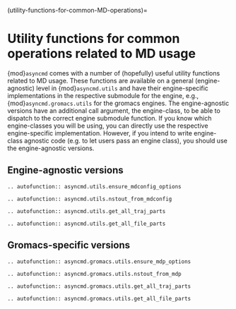 (utility-functions-for-common-MD-operations)=
# Utility functions for common operations related to MD usage

{mod}`asyncmd` comes with a number of (hopefully) useful utility functions related to MD usage.
These functions are available on a general (engine-agnostic) level in {mod}`asyncmd.utils` and have their engine-specific implementations in the respective submodule for the engine, e.g., {mod}`asyncmd.gromacs.utils` for the gromacs engines.
The engine-agnostic versions have an additional call argument, the engine-class, to be able to dispatch to the correct engine submodule function.
If you know which engine-classes you will be using, you can directly use the respective engine-specific implementation.
However, if you intend to write engine-class agnostic code (e.g. to let users pass an engine class), you should use the engine-agnostic versions.

## Engine-agnostic versions

```{eval-rst}
.. autofunction:: asyncmd.utils.ensure_mdconfig_options

.. autofunction:: asyncmd.utils.nstout_from_mdconfig

.. autofunction:: asyncmd.utils.get_all_traj_parts

.. autofunction:: asyncmd.utils.get_all_file_parts
```

## Gromacs-specific versions

```{eval-rst}
.. autofunction:: asyncmd.gromacs.utils.ensure_mdp_options

.. autofunction:: asyncmd.gromacs.utils.nstout_from_mdp

.. autofunction:: asyncmd.gromacs.utils.get_all_traj_parts

.. autofunction:: asyncmd.gromacs.utils.get_all_file_parts
```
